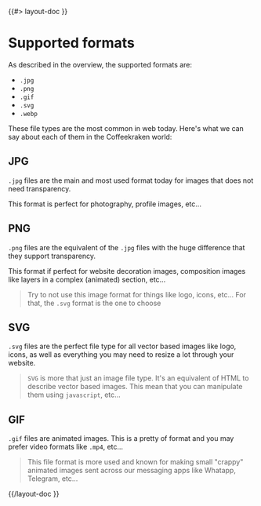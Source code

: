 <!--
/**
 * @name            Supported formats
 * @namespace       doc.images
 * @type            Markdown
 * @platform        md
 * @status          stable
 * @menu            Documentation / Images           /doc/images/formats
 *
 * @since           2.0.0
 * @author    Olivier Bossel <olivier.bossel@gmail.com> (https://olivierbossel.com)
 */
-->

{{#> layout-doc }}

# Supported formats

As described in the overview, the supported formats are:

-   `.jpg`
-   `.png`
-   `.gif`
-   `.svg`
-   `.webp`

These file types are the most common in web today. Here's what we can say about each of them in the Coffeekraken world:

## JPG

`.jpg` files are the main and most used format today for images that does not need transparency.

This format is perfect for photography, profile images, etc...

## PNG

`.png` files are the equivalent of the `.jpg` files with the huge difference that they support transparency.

This format if perfect for website decoration images, composition images like layers in a complex (animated) section, etc...

> Try to not use this image format for things like logo, icons, etc... For that, the `.svg` format is the one to choose

## SVG

`.svg` files are the perfect file type for all vector based images like logo, icons, as well as everything you may need to resize a lot through your website.

> `SVG` is more that just an image file type. It's an equivalent of HTML to describe vector based images. This mean that you can manipulate them using `javascript`, etc...

## GIF

`.gif` files are animated images. This is a pretty of format and you may prefer video formats like `.mp4`, etc...

> This file format is more used and known for making small "crappy" animated images sent across our messaging apps like Whatapp, Telegram, etc...

{{/layout-doc }}
